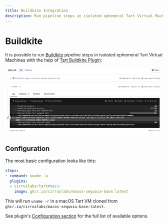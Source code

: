```yaml
---
title: Buildkite Integration
description: Run pipeline steps in isolated ephemeral Tart Virtual Machines.
---
```


# Buildkite

It is possible to run [Buildkite](https://buildkite.com/) pipeline steps in isolated ephemeral Tart Virtual Machines with the help of [Tart Buildkite Plugin](https://github.com/cirruslabs/tart-buildkite-plugin):

![](/assets/images/BuildkiteTartPlugin.png)

## Configuration

The most basic configuration looks like this:

```yaml
steps:
- command: uname -a
  plugins:
  - cirruslabs/tart#main:
    image: ghcr.io/cirruslabs/macos-sequoia-base:latest
```

This will run `uname -r` in a macOS Tart VM cloned from `ghcr.io/cirruslabs/macos-sequoia-base:latest`.

See plugin's [Configuration section](https://github.com/cirruslabs/tart-buildkite-plugin#configuration) for the full list of available options.
